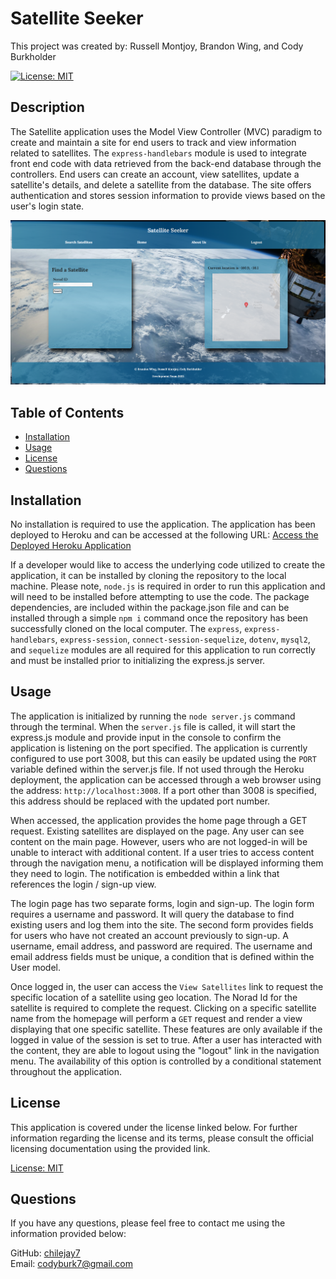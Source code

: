 # Satellite Seeker
This project was created by: Russell Montjoy, Brandon Wing, and Cody Burkholder

[![License: MIT](https://img.shields.io/badge/License-MIT-blue.svg)](https://opensource.org/licenses/MIT)

## Description

The Satellite application uses the Model View Controller (MVC) paradigm to create and maintain a site for end users to track and view information related to satellites.  The `express-handlebars` module is used to integrate front end code with data retrieved from the back-end database through the controllers.  End users can create an account, view satellites, update a satellite's details, and delete a satellite from the database.  The site offers authentication and stores session information to provide views based on the user's login state.

![Satellite Seeker](./public/assets/sat_seeker.png)

## Table of Contents 

- [Installation](#installation)  
- [Usage](#usage)  
- [License](#license)
- [Questions](#questions)  
      
    
## Installation

No installation is required to use the application.  The application has been deployed to Heroku and can be accessed at the following URL: [Access the Deployed Heroku Application](https://satellite-seeker-6eb766f2c5fc.herokuapp.com/)

If a developer would like to access the underlying code utilized to create the application, it can be installed by cloning the repository to the local machine.  Please note, `node.js` is required in order to run this application and will need to be installed before attempting to use the code.  The package dependencies, are included within the package.json file and can be installed through a simple `npm i` command once the repository has been successfully cloned on the local computer.  The `express`, `express-handlebars`, `express-session`, `connect-session-sequelize`, `dotenv`, `mysql2`, and `sequelize` modules are all required for this application to run correctly and must be installed prior to initializing the express.js server.

## Usage

The application is initialized by running the `node server.js` command through the terminal.  When the `server.js` file is called, it will start the express.js module and provide input in the console to confirm the application is listening on the port specified.  The application is currently configured to use port 3008, but this can easily be updated using the `PORT` variable defined within the server.js file.  If not used through the Heroku deployment, the application can be accessed through a web browser using the address: `http://localhost:3008`.  If a port other than 3008 is specified, this address should be replaced with the updated port number.

When accessed, the application provides the home page through a GET request.  Existing satellites are displayed on the page.  Any user can see content on the main page.  However, users who are not logged-in will be unable to interact with additional content.  If a user tries to access content through the navigation menu, a notification will be displayed informing them they need to login.  The notification is embedded within a link that references the login / sign-up view. 

The login page has two separate forms, login and sign-up.  The login form requires a username and password.  It will query the database to find existing users and log them into the site.  The second form provides fields for users who have not created an account previously to sign-up.  A username, email address, and password are required.  The username and email address fields must be unique, a condition that is defined within the User model.

Once logged in, the user can access the `View Satellites` link to request the specific location of a satellite using geo location.  The Norad Id for the satellite is required to complete the request.  Clicking on a specific satellite name from the homepage will perform a `GET` request and render a view displaying that one specific satellite. These features are only available if the logged in value of the session is set to true.  After a user has interacted with  the content, they are able to logout using the "logout" link in the navigation menu.  The availability of this option is controlled by a conditional statement throughout the application.

## License

This application is covered under the license linked below.  For further information regarding the license and its terms, please consult the official licensing documentation using the provided link.

[License: MIT](https://opensource.org/licenses/MIT)

## Questions

If you have any questions, please feel free to contact me using the information provided below:  
  
GitHub: [chilejay7](https://github.com/chilejay7?tab=repositories)  
Email: codyburk7@gmail.com

